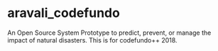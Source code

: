 # aravali_codefundo
An Open Source System Prototype to predict, prevent, or manage the impact of natural disasters. This is for codefundo++ 2018.
